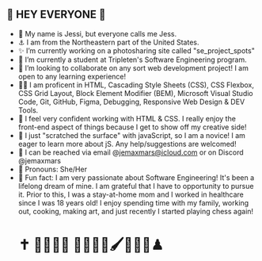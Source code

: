 ## 🎇 HEY EVERYONE 🎇

- 🎀 My name is Jessi, but everyone calls me Jess.
- ⚓ I am from the Northeastern part of the United States.
- ✨ I’m currently working on a photosharing site called "se_project_spots"
- 🌱 I’m currently a student at Tripleten's Software Engineering program.
- 👯 I’m looking to collaborate on any sort web development project! I am open to any learning experience!
- 👩‍💻 I am proficent in HTML, Cascading Style Sheets (CSS), CSS Flexbox, CSS Grid Layout, Block Element Modifier (BEM), Microsoft Visual Studio Code, Git, GitHub, Figma, Debugging, Responsive Web Design & DEV Tools.
- 💜 I feel very confident working with HTML & CSS. I really enjoy the front-end aspect of things because I get to show off my creative side!
- 🤔 I just "scratched the surface" with javaScript, so I am a novice! I am eager to learn more about jS. Any help/suggestions are welcomed! 
- 💌 I can be reached via email @jemaxmars@icloud.com or on Discord @jemaxmars
- 🫶 Pronouns: She/Her
- 💫 Fun fact: I am very passionate about Software Engineering! It's been a lifelong dream of mine. I am grateful that I have to opportunity to pursue it. Prior to this, I was a stay-at-home mom and I worked in healthcare since I was 18 years old! I enjoy spending time with my family, working out, cooking, making art, and just recently I started playing chess again!
  # ✝ 👨‍👩‍👧‍👦 👩‍💻🏋️‍♀️🖌🍭👩‍🍳♟

